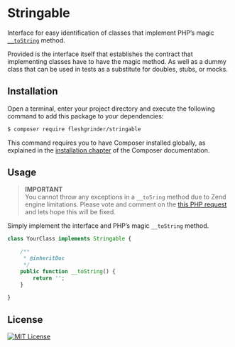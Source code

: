 # Stringable
Interface for easy identification of classes that implement PHP’s magic
 [`__toString`](https://secure.php.net/language.oop5.magic#object.tostring) method.

Provided is the interface itself that establishes the contract that implementing classes have to have the magic method.
 As well as a dummy class that can be used in tests as a substitute for doubles, stubs, or mocks.

## Installation
Open a terminal, enter your project directory and execute the following command to add this package to your
 dependencies:

```bash
$ composer require fleshgrinder/stringable
```

This command requires you to have Composer installed globally, as explained in the
 [installation chapter](https://getcomposer.org/doc/00-intro.md) of the Composer documentation.

## Usage
> **IMPORTANT**  
> You cannot throw any exceptions in a `__toSring` method due to Zend engine limitations. Please vote and comment on the
> [this PHP request](https://bugs.php.net/bug.php?id=53648) and lets hope this will be fixed.

Simply implement the interface and PHP’s magic `__toString` method.

```php
class YourClass implements Stringable {

    /**
     * @inheritDoc
     */
    public function __toString() {
        return '';
    }

}
```

## License
[![MIT License](https://upload.wikimedia.org/wikipedia/commons/thumb/c/c3/License_icon-mit.svg/48px-License_icon-mit.svg.png)](https://opensource.org/licenses/MIT)
